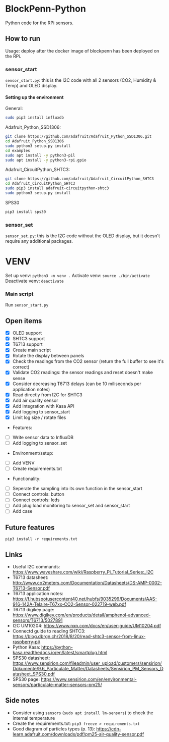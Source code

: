 # BlockPenn-Python
Python code for the RPi sensors.
## How to run
Usage: deploy after the docker image of blockpenn has been deployed on the RPi. 

### sensor_start
`sensor_start.py`: this is the I2C code with all 2 sensors (CO2, Humidity & Temp) and OLED display.
#### Setting up the environment
General:
```sh
sudo pip3 install influxdb
```

Adafruit_Python_SSD1306:
```sh
git clone https://github.com/adafruit/Adafruit_Python_SSD1306.git
cd Adafruit_Python_SSD1306
sudo python3 setup.py install
cd examples
sudo apt install -y python3-pil
sudo apt install -y python3-rpi.gpio
```
Adafruit_CircuitPython_SHTC3:
```sh
git clone https://github.com/adafruit/Adafruit_CircuitPython_SHTC3
cd Adafruit_CircuitPython_SHTC3
sudo pip3 install adafruit-circuitpython-shtc3
sudo python3 setup.py install
```
SPS30
```sh
pip3 install sps30
```

### sensor_set
`sensor_set.py`: this is the I2C code without the OLED display, but it doesn't require any additional packages.

# VENV
Set up venv:
`python3 -m venv .`
Activate venv:
`source ./bin/activate`
Deactivate venv:
`deactivate`

### Main script
Run `sensor_start.py`

## Open items
- [x] OLED support
- [x] SHTC3 support
- [x] T6713 support
- [x] Create main script
- [x] Rotate the display between panels
- [x] Check the readings from the CO2 sensor (return the full buffer to see it's correct)
- [x] Validate CO2 readings: the sensor readings and reset doesn't make sense
- [x] Consider decreasing T6713 delays (can be 10 miliseconds per application notes)
- [x] Read directly from I2C for SHTC3
- [x] Add air quality sensor
- [x] Add integration with Kasa API
- [x] Add logging to sensor_start
- [x] Limit log size / rotate files
- Features:
- [ ] Write sensor data to InfluxDB
- [ ] Add logging to sensor_set
- Environment/setup:
- [ ] Add VENV
- [ ] Create requirements.txt
- Functionality:
- [ ] Seperate the sampling into its own function in the sensor_start
- [ ] Connect controls: button
- [ ] Connect controls: leds
- [ ] Add plug load monitoring to sensor_set and sensor_start
- [ ] Add case

## Future features
`pip3 install -r requirements.txt`

## Links
- Useful I2C commands: https://www.waveshare.com/wiki/Raspberry_Pi_Tutorial_Series:_I2C
- T6713 datasheet: http://www.co2meters.com/Documentation/Datasheets/DS-AMP-0002-T6713-Sensor.pdf
- T6713 application notes: https://f.hubspotusercontent40.net/hubfs/9035299/Documents/AAS-916-142A-Telaire-T67xx-CO2-Sensor-022719-web.pdf
- T6713 digikey page: https://www.digikey.com/en/products/detail/amphenol-advanced-sensors/T6713/5027891
- I2C UM10204: https://www.nxp.com/docs/en/user-guide/UM10204.pdf
- Connectd guide to reading SHTC3: https://blog.dbrgn.ch/2018/8/20/read-shtc3-sensor-from-linux-raspberry-pi/
- Python Kasa: https://python-kasa.readthedocs.io/en/latest/smartplug.html
- SPS30 datasheet: https://www.sensirion.com/fileadmin/user_upload/customers/sensirion/Dokumente/9.6_Particulate_Matter/Datasheets/Sensirion_PM_Sensors_Datasheet_SPS30.pdf
- SPS30 page: https://www.sensirion.com/en/environmental-sensors/particulate-matter-sensors-pm25/

## Side notes
- Consider using `sensors` (`sudo apt install lm-sensors`) to check the internal temperature
- Create the requirements.txt: `pip3 freeze > requirements.txt`
- Good diagram of particles types (p. 13): https://cdn-learn.adafruit.com/downloads/pdf/pm25-air-quality-sensor.pdf
